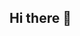 ## Hi there 👋

<!--
**luis-viu/luis-viu** is a ✨ _special_ ✨ repository because its `README.md` (this file) appears on your GitHub profile.

Here are some ideas to get you started:

- 🔭 I’m currently working on: Fine-tuning large language models (LLMs) using QLoRA for medical and pharmaceutical applications.
- 🌱 I’m currently learning: Advanced machine learning techniques, including Retrieval-Augmented Generation (RAG) and efficient fine-tuning strategies for LLMs.
- 👯 I’m looking to collaborate on: AI-driven projects related to natural language processing (NLP), clinical AI applications, and intelligent automation in healthcare and pharmaceuticals.
- 🤔 I’m looking for help with: Optimizing LLMs for multilingual medical text generation and integrating AI models into real-world clinical workflows.
- 💬 Ask me about: Fine-tuning LLaMA models, QLoRA, NLP in healthcare, structured medical datasets, and AI-powered digital vademecums.
- 📫 How to reach me: luis.jamatello@alumnos.viu.es
- 😄 Pronouns: He/Him
- ⚡ Fun fact: I enjoy exploring how AI can revolutionize clinical laboratories and enhance patient care through intelligent automation.
-->
